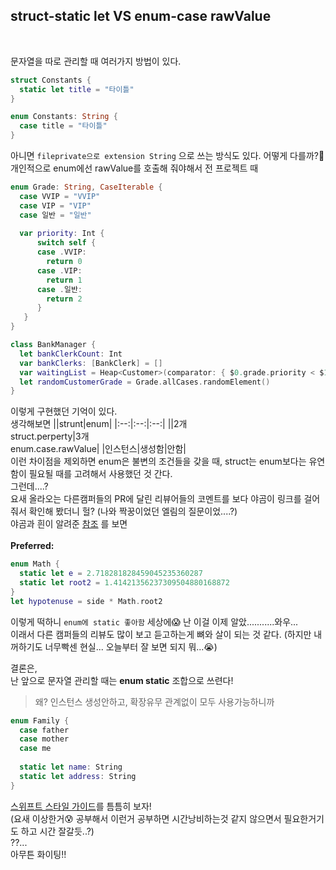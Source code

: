 ## struct-static let VS enum-case rawValue  <br>

<br>

문자열을 따로 관리할 때 여러가지 방법이 있다.
```swift
struct Constants {
  static let title = "타이틀"
}
```
```swift
enum Constants: String {
  case title = "타이틀"
}
```
아니면 `fileprivate으로 extension String` 으로 쓰는 방식도 있다. 어떻게 다를까?🤨<br>
개인적으로 enum에선 rawValue를 호출해 줘야해서 전 프로젝트 때 
```swift
enum Grade: String, CaseIterable {
  case VVIP = "VVIP"
  case VIP = "VIP"
  case 일반 = "일반"
  
  var priority: Int {
      switch self {
      case .VVIP:
        return 0
      case .VIP:
        return 1
      case .일반:
        return 2
      }
   }
}
```
```swift
class BankManager {
  let bankClerkCount: Int
  var bankClerks: [BankClerk] = []
  var waitingList = Heap<Customer>(comparator: { $0.grade.priority < $1.grade.priority })
  let randomCustomerGrade = Grade.allCases.randomElement()
}
```
이렇게 구현했던 기억이 있다.<br>
생각해보면 
||strunt|enum|
|:--:|:--:|:--:|
||2개<br>struct.perperty|3개<br>enum.case.rawValue|
|인스턴스|생성함|안함|
<br>
이런 차이점을 제외하면 enum은 불변의 조건들을 갖을 때, struct는 enum보다는 유연함이 필요될 때를 고려해서 사용했던 것 간다. <br>
그런데....? <br>
요새 올라오는 다른캠퍼들의 PR에 달린 리뷰어들의 코멘트를 보다 야곰이 링크를 걸어줘서 확인해 봤더니 헐? (나와 짝꿍이었던 엘림의 질문이었....?) <br>
야곰과 흰이 알려준 [참조](https://github.com/raywenderlich/swift-style-guide#constants) 를 보면 <br><br>
**Preferred:**
```swift
enum Math {
  static let e = 2.718281828459045235360287
  static let root2 = 1.41421356237309504880168872
}
let hypotenuse = side * Math.root2
```

이렇게 떡하니 `enum에 static 좋아함` 세상에😱 난 이걸 이제 알았...........와우... <br>
이래서 다른 캠퍼들의 리뷰도 많이 보고 듣고하는게 뼈와 살이 되는 것 같다. (하지만 내꺼하기도 너무빡센 현실... 오늘부터 잘 보면 되지 뭐...😭)<br>

결론은,<br>
난 앞으로 문자열 관리할 때는 **enum static** 조합으로 쓰련다!<br>
> 왜? 인스턴스 생성안하고, 확장유무 관계없이 모두 사용가능하니까
```swift
enum Family {
  case father
  case mother
  case me
  
  static let name: String
  static let address: String
}
```

[스위프트 스타일 가이드](https://github.com/soleJin/TIL/blob/main/Swift/Struct_Enum.md)를 틈틈히 보자!<br>
(요새 이상한거😰 공부해서 이런거 공부하면 시간낭비하는것 같지 않으면서 필요한거기도 하고 시간 잘갈듯..?)<br>
??... <br>
아무튼 화이팅!!
